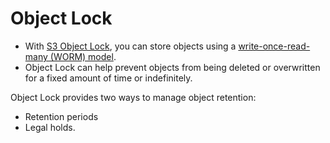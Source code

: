 # Object Lock
- With [S3 Object Lock](https://docs.aws.amazon.com/AmazonS3/latest/userguide/object-lock.html), you can store objects using a [write-once-read-many (WORM) model](../../../3_DatabaseServices/5_DatabaseInternals/AppendOnlyProperty.md).
- Object Lock can help prevent objects from being deleted or overwritten for a fixed amount of time or indefinitely.

Object Lock provides two ways to manage object retention: 
- Retention periods
- Legal holds.